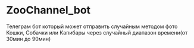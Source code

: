 # ZooChannel_bot
Телеграм бот который может отправить случайным методом фото Кошки, Собачки или Капибары через случайный диапазон времени(от 30мин до 90мин)
